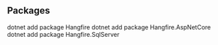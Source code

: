 #

## Packages
dotnet add package Hangfire
dotnet add package Hangfire.AspNetCore
dotnet add package Hangfire.SqlServer


### 